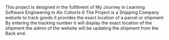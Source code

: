 This project is designed in the fufillment of My Journey in Learning Software Engineering in Alx Cohorts 6
The Project is a Shipping Company website to track goods
it provides the exact location of a parcel or shipment 
By entering the tracking number it will display the exact location of the shipment
the admin of the website will be updating the shipment from the Back end.
